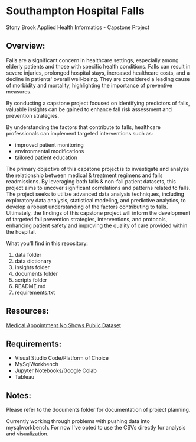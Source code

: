 # Southampton Hospital Falls
Stony Brook Applied Health Informatics - Capstone Project

## Overview:

Falls are a significant concern in healthcare settings, especially among elderly patients and those with specific health conditions. Falls can result in severe injuries, prolonged hospital stays, increased healthcare costs, and a decline in patients' overall well-being. They are considered a leading cause of morbidity and mortality, highlighting the importance of preventive measures.

By conducting a capstone project focused on identifying predictors of falls, valuable insights can be gained to enhance fall risk assessment and prevention strategies.

By understanding the factors that contribute to falls, healthcare professionals can implement targeted interventions such as:
- improved patient monitoring
- environmental modifications
- tailored patient education

The primary objective of this capstone project is to investigate and analyze the relationship between medical & treatment regimens and falls readmissions. By leveraging both falls & non-fall patient datasets, this project aims to uncover significant correlations and patterns related to falls. The project seeks to utilize advanced data analysis techniques, including exploratory data analysis, statistical modeling, and predictive analytics, to develop a robust understanding of the factors contributing to falls. Ultimately, the findings of this capstone project will inform the development of targeted fall prevention strategies, interventions, and protocols, enhancing patient safety and improving the quality of care provided within the hospital.


What you'll find in this repository:
1. data folder
2. data dictionary
3. insights folder
4. documents folder
5. scripts folder
6. README.md
7. requirements.txt


## Resources:

[Medical Appointment No Shows Public Dataset](https://www.kaggle.com/datasets/joniarroba/noshowappointments)

## Requirements:

- Visual Studio Code/Platform of Choice
- MySqlWorkbench
- Jupyter Notebooks/Google Colab
- Tableau

## Notes:

Please refer to the documents folder for documentation of project planning.

Currently working through problems with pushing data into mysqlworkbench. For now I've opted to use the CSVs directly for analysis and visualization. 